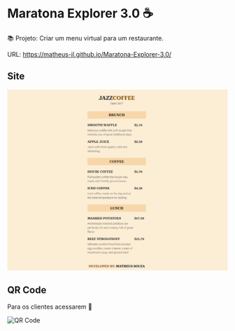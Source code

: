 # Maratona Explorer 3.0 ☕

📚 Projeto: Criar um menu virtual para um restaurante.  
  
URL: https://matheus-il.github.io/Maratona-Explorer-3.0/      

## Site
![Site image](https://github.com/matheus-il/Maratona-Explorer-3.0/blob/main/.github/menu-img.png?raw=true)

## QR Code
Para os clientes acessarem 🍔  
  
<img src="https://user-images.githubusercontent.com/22305898/184561677-c3859234-8ab0-435f-b11b-1af170bba833.svg" width="400" hight="400" alt="QR Code" >
